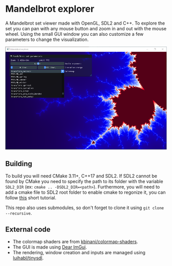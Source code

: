 # Mandelbrot explorer
A Mandelbrot set viewer made with OpenGL, SDL2 and C++. To explore the set you can pan with any mouse button and zoom in and out with the mouse wheel. Using the small GUI window you can also customize a few parameters to change the visualization.

![Screenshot](screenshot.png)

## Building
To build you will need CMake 3.11+, C++17 and SDL2. If SDL2 cannot be found by CMake you need to specify the path to its folder with the variable `SDL2_DIR` (ex: `cmake .. -DSDL2_DIR=<path>`). Furthermore, you will need to add a cmake file to SDL2 root folder to enable cmake to regonize it, you can follow [this](https://trenki2.github.io/blog/2017/06/02/using-sdl2-with-cmake/) short tutorial. 

This repo also uses submodules, so don't forget to clone it using `git clone --recursive`.

## External code
- The colormap shaders are from [kbinani/colormap-shaders](https://github.com/kbinani/colormap-shaders).
- The GUI is made using [Dear ImGui](https://github.com/ocornut/imgui). 
- The rendering, window creation and inputs are managed using [luihabl/tinysdl](https://github.com/luihabl/tinysdl). 